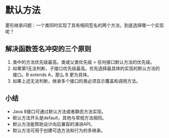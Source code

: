 # 默认方法

菱形继承问题：一个类同时实现了具有相同签名的两个方法，到底选择哪一个实现呢？

## 解决函数签名冲突的三个原则

1. 类中的方法优先级最高。类或父类优先级 > 任何接口默认方法的优先级。
2. 如果第1无法判断，子接口优先级最高。优先选择最具体的实现的默认方法的接口。B extends A，那么 B 更为具体。
3. 如果上述无法判断，继承多个接口的类必须显示覆盖和调用方法。

## 小结

- Java 8接口可通过默认方法或者静态方法实现。
- 默认方法开头是default，其他与常规方法相同。
- 默认方法能帮助设计向后兼容的演进API。
- 默认方法可用于创建可选方法和行为的多继承。